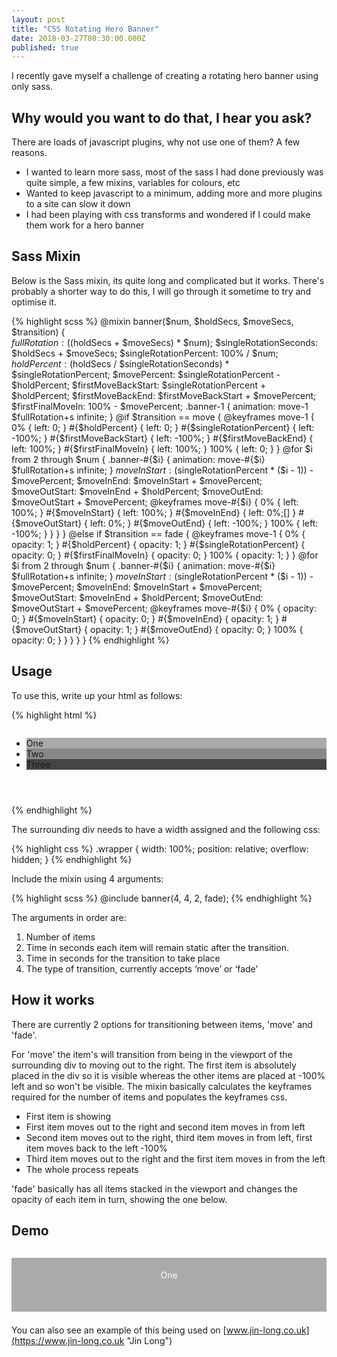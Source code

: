 ```yaml
---
layout: post
title: "CSS Rotating Hero Banner"
date: 2018-03-27T08:30:00.000Z
published: true
---
```


I recently gave myself a challenge of creating a rotating hero banner using only sass. 

## Why would you want to do that, I hear you ask?

There are loads of javascript plugins, why not use one of them? A few reasons.

* I wanted to learn more sass, most of the sass I had done previously was quite simple, a few mixins, variables for colours, etc
* Wanted to keep javascript to a minimum, adding more and more plugins to a site can slow it down
* I had been playing with css transforms and wondered if I could make them work for a hero banner

## Sass Mixin

Below is the Sass mixin, its quite long and complicated but it works. There's probably a shorter way to do this, I will go through it sometime to try and optimise it.

{% highlight scss %}
@mixin banner($num, $holdSecs, $moveSecs, $transition) {	
	$fullRotation: (($holdSecs + $moveSecs) * $num);
	$singleRotationSeconds: $holdSecs + $moveSecs;
	$singleRotationPercent: 100% / $num;
	$holdPercent: ($holdSecs / $singleRotationSeconds) * $singleRotationPercent;
	$movePercent: $singleRotationPercent - $holdPercent;
	$firstMoveBackStart: $singleRotationPercent + $holdPercent;
	$firstMoveBackEnd: $firstMoveBackStart + $movePercent;
	$firstFinalMoveIn: 100% - $movePercent;
	.banner-1 {
		animation: move-1 $fullRotation+s infinite;
	}
	@if $transition == move {
		@keyframes move-1 {
			0% {
				left: 0;
			}
			#{$holdPercent} {
				left: 0;
			}
			#{$singleRotationPercent} {
				left: -100%;
			}
			#{$firstMoveBackStart} {
				left: -100%;
			}
			#{$firstMoveBackEnd} {
				left: 100%;
			}
			#{$firstFinalMoveIn} {
				left: 100%;
			}
			100% {
				left: 0;
			}
		}
		@for $i from 2 through $num {
			.banner-#{$i} {
				animation: move-#{$i} $fullRotation+s infinite;
			}
			$moveInStart: ($singleRotationPercent * ($i - 1)) - $movePercent;
			$moveInEnd: $moveInStart + $movePercent;
			$moveOutStart: $moveInEnd + $holdPercent;
			$moveOutEnd: $moveOutStart + $movePercent;
			@keyframes move-#{$i} {
				0% {
					left: 100%;
				}
				#{$moveInStart} {
					left: 100%;
				}
				#{$moveInEnd} {
					left: 0%;[]
				}
				#{$moveOutStart} {
					left: 0%;
				}
				#{$moveOutEnd} {
					left: -100%;
				}
				100% {
					left: -100%;
				}
			}
		}
	} @else if $transition == fade {
		@keyframes move-1 {
			0% {
				opacity: 1;
			}
			#{$holdPercent} {
				opacity: 1;
			}
			#{$singleRotationPercent} {
				opacity: 0;
			}
			#{$firstFinalMoveIn} {
				opacity: 0;
			}
			100% {
				opacity: 1;
			}
		}
		@for $i from 2 through $num {
			.banner-#{$i} {
				animation: move-#{$i} $fullRotation+s infinite;
			}
			$moveInStart: ($singleRotationPercent * ($i - 1)) - $movePercent;
			$moveInEnd: $moveInStart + $movePercent;
			$moveOutStart: $moveInEnd + $holdPercent;
			$moveOutEnd: $moveOutStart + $movePercent;
			@keyframes move-#{$i} {
				0% {
					opacity: 0;
				}
				#{$moveInStart} {
					opacity: 0;
				}
				#{$moveInEnd} {
					opacity: 1;
				}
				#{$moveOutStart} {
					opacity: 1;
				}
				#{$moveOutEnd} {
					opacity: 0;
				}
				100% {
					opacity: 0;
				}
			}
		}
	} 
}
{% endhighlight %}

## Usage

To use this, write up your html as follows:

{% highlight html %}
<div class="wrapper">
	<ul>
		<li class="banner_item banner-1">One</li>
		<li class="banner_item banner-2">Two</li>
		<li class="banner_item banner-3">Three</li>
	</ul>
</div>
{% endhighlight %}

The surrounding div needs to have a width assigned and the following css:

{% highlight css %}
.wrapper {
	width: 100%;
	position: relative;	
	overflow: hidden;
}
{% endhighlight %}

Include the mixin using 4 arguments:

{% highlight scss %}
@include banner(4, 4, 2, fade);
{% endhighlight %}

The arguments in order are:

1. Number of items
2. Time in seconds each item will remain static after the transition. 
3. Time in seconds for the transition to take place
4. The type of transition, currently accepts ‘move’ or ‘fade’

## How it works

There are currently 2 options for transitioning between items, 'move' and 'fade'. 

For 'move' the item's will transition from being in the viewport of the surrounding div to moving out to the right. The first item is absolutely placed in the div so it is visible whereas the other items are placed at -100% left and so won't be visible. The mixin basically calculates the keyframes required for the number of items and populates the keyframes css.

* First item is showing
* First item moves out to the right and second item moves in from left
* Second item moves out to the right, third item moves in from left, first item moves back to the left -100%
* Third item moves out to the right and the first item moves in from the left
* The whole process repeats

'fade' basically has all items stacked in the viewport and changes the opacity of each item in turn, showing the one below.


## Demo

<style type="text/css">
	.wrapper {
		width: 100%;
		height: 100px;
		position: relative;
		margin: 0 auto 1.5em auto;
		overflow: hidden;
	}
	.banner-item {
		display: block;
		padding-top: 1.3em;
		height: 100px;
		position: absolute;
		width: 100%;
		text-align: center;
		color: #fff;
	}
	.banner-1 {
		background-color: #aaa;
	}
	.banner-2 {
		background-color: #888;
	}
	.banner-3 {
		background-color: #444;
	}
.banner-1 {
  animation: move-1 12s infinite;
}

@keyframes move-1 {
  0% {
    left: 0;
  }
  25% {
    left: 0;
  }
  33.33333% {
    left: 100%;
  }
  58.33333% {
    left: 100%;
  }
  66.66667% {
    left: -100%;
  }
  91.66667% {
    left: -100%;
  }
  100% {
    left: 0;
  }
}
.banner-2 {
  animation: move-2 12s infinite;
}

@keyframes move-2 {
  0% {
    left: -100%;
  }
  25% {
    left: -100%;
  }
  33.33333% {
    left: 0%;
  }
  58.33333% {
    left: 0%;
  }
  66.66667% {
    left: 100%;
  }
  100% {
    left: 100%;
  }
}
.banner-3 {
  animation: move-3 12s infinite;
}

@keyframes move-3 {
  0% {
    left: -100%;
  }
  58.33333% {
    left: -100%;
  }
  66.66667% {
    left: 0%;
  }
  91.66667% {
    left: 0%;
  }
  100% {
    left: 100%;
  }
  100% {
    left: 100%;
  }
}
</style>
<div class="wrapper">
	<ul>
		<li class="banner-1 banner-item">One</li>
		<li class="banner-2 banner-item">Two</li>
		<li class="banner-3 banner-item">Three</li>
	</ul>
</div>

You can also see an example of this being used on [www.jin-long.co.uk](https://www.jin-long.co.uk "Jin Long")